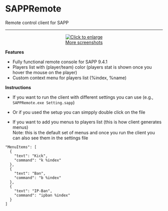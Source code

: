 # SAPPRemote
Remote control client for SAPP

----------
<p align="center">
<a href="https://i.imgur.com/6XyKRIR.png" target="_blank">
<img title="Click to enlarge" src="https://i.imgur.com/6XyKRIR.png">
</a>
<br>
<a href="http://imgur.com/a/Errsf" target="_blank">More screenshots</a>
</p>


**Features**
* Fully functional remote console for SAPP 9.4.1
* Players list with (player/team) color (players stat is shown once you hover the mouse on the player)
* Custom context menu for players list (%index, %name)

**Instructions**  
* If you want to run the client with different settings you can use (e.g., ``SAPPRemote.exe Setting.sapp``)
* Or if you used the setup you can simpply double click on the file

* If you want to add you menus to players list (this is how client generates menus)  
Note: this is the default set of menus and once you run the client you can also see them in the settings file
```
"MenuItems": [
  {
    "text": "Kick",
    "command": "k %index"
  },
  {
    "text": "Ban",
    "command": "b %index"
  },
  {
    "text": "IP-Ban",
    "command": "ipban %index"
  }
]
```
